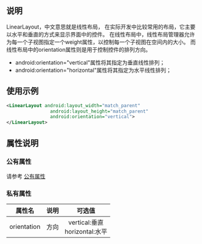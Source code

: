 ## 说明
LinearLayout，中文意思就是线性布局，
在实际开发中比较常用的布局，它主要以水平和垂直的方式来显示界面中的控件。
在线性布局中，线性布局管理器允许为每一个子视图指定一个weight属性，以控制每一个子视图在空间内的大小。
而线性布局中的orientation属性则是用于控制控件的排列方向。
- android:orientation="vertical"属性将其指定为垂直线性排列；
- android:orientation="horizontal"属性将其指定为水平线性排列；

## 使用示例
```xml
<LinearLayout android:layout_width="match_parent" 
                android:layout_height="match_parent" 
                android:orientation="vertical">
</LinearLayout>
```

## 属性说明

### 公有属性
请参考 [公有属性](/zh-cn/funcs/ui/ui-native-view.md#公有属性)

### 私有属性

| 属性名 | 说明 | 可选值 |
| :------: | :------: | :------: |
| orientation | 方向 | vertical:垂直 <br/> horizontal:水平 |